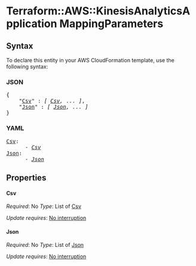 # Terraform::AWS::KinesisAnalyticsApplication MappingParameters

## Syntax

To declare this entity in your AWS CloudFormation template, use the following syntax:

### JSON

<pre>
{
    "<a href="#csv" title="Csv">Csv</a>" : <i>[ <a href="mappingparameters-csv.md">Csv</a>, ... ]</i>,
    "<a href="#json" title="Json">Json</a>" : <i>[ <a href="mappingparameters-json.md">Json</a>, ... ]</i>
}
</pre>

### YAML

<pre>
<a href="#csv" title="Csv">Csv</a>: <i>
      - <a href="mappingparameters-csv.md">Csv</a></i>
<a href="#json" title="Json">Json</a>: <i>
      - <a href="mappingparameters-json.md">Json</a></i>
</pre>

## Properties

#### Csv

_Required_: No
_Type_: List of <a href="mappingparameters-csv.md">Csv</a>

_Update requires_: [No interruption](https://docs.aws.amazon.com/AWSCloudFormation/latest/UserGuide/using-cfn-updating-stacks-update-behaviors.html#update-no-interrupt)

#### Json

_Required_: No
_Type_: List of <a href="mappingparameters-json.md">Json</a>

_Update requires_: [No interruption](https://docs.aws.amazon.com/AWSCloudFormation/latest/UserGuide/using-cfn-updating-stacks-update-behaviors.html#update-no-interrupt)


